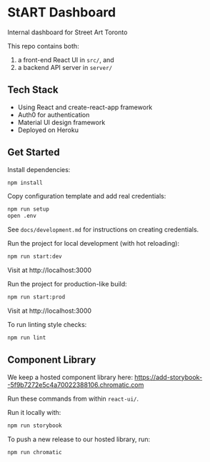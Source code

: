 # StART Dashboard

Internal dashboard for Street Art Toronto

This repo contains both:
1. a front-end React UI in `src/`, and
2. a backend API server in `server/`

## Tech Stack
- Using React and create-react-app framework
- Auth0 for authentication
- Material UI design framework
- Deployed on Heroku

## Get Started

Install dependencies:

```bash
npm install
```

Copy configuration template and add real credentials:

```bash
npm run setup
open .env
```

See `docs/development.md` for instructions on creating credentials.

Run the project for local development (with hot reloading):

```bash
npm run start:dev
```

Visit at http://localhost:3000

Run the project for production-like build:

```bash
npm run start:prod
```

Visit at http://localhost:3000

To run linting style checks:

```bash
npm run lint
```

## Component Library

We keep a hosted component library here: https://add-storybook--5f9b7272e5c4a70022388106.chromatic.com

Run these commands from within `react-ui/`.

Run it locally with:

```bash
npm run storybook
```

To push a new release to our hosted library, run:

```bash
npm run chromatic
```
